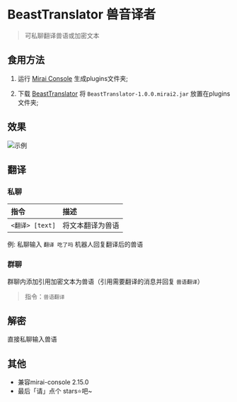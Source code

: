 # BeastTranslator 兽音译者

> 可私聊翻译兽语或加密文本

## 食用方法

1. 运行 [Mirai Console](https://github.com/mamoe/mirai) 生成plugins文件夹;

2. 下载 [BeastTranslator](https://github.com/MskTmi/BeastTranslator/releases) 将 `BeastTranslator-1.0.0.mirai2.jar` 放置在plugins文件夹;
   
## 效果
![示例](https://github.com/MskTmi/BeastTranslator/assets/87525977/e9308616-f364-4f7f-8803-9429c86dbd12)

## 翻译
### 私聊
| 指令                               | 描述       |
|:-----------------------------------|:---------|
| `<翻译> [text]`                    | 将文本翻译为兽语 |

例: 私聊输入 `翻译 吃了吗` 机器人回复翻译后的兽语
### 群聊
群聊内添加引用加密文本为兽语（引用需要翻译的消息并回复 `兽语翻译`）
> 指令：`兽语翻译`
## 解密

直接私聊输入兽语


## 其他
- 兼容mirai-console 2.15.0
- 最后「请」点个 stars⭐吧~
